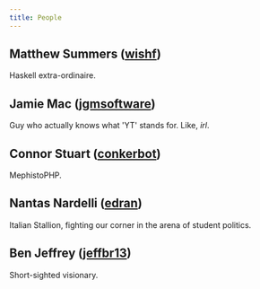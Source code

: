 ```yaml
---
title: People
---
```


Matthew Summers ([wishf][])
---------------------------

Haskell extra-ordinaire.


Jamie Mac ([jgmsoftware][])
----------------------------

Guy who actually knows what 'YT' stands for. Like, *irl*.


Connor Stuart ([conkerbot][])
-----------------------------

MephistoPHP.


Nantas Nardelli ([edran][])
--------------------------

Italian Stallion, fighting our corner in the arena of student politics.


Ben Jeffrey ([jeffbr13][])
--------------------------

Short-sighted visionary.


<!-- links -->

[jeffbr13]: https://github.com/jeffbr13
[jgmsoftware]: https://github.com/jgmsoftware
[conkerbot]: https://twitter.com/conkerbot
[wishf]: https://github.com/wishf
[edran]: https://github.com/edran
